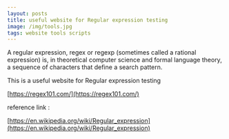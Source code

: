 ```yaml
---
layout: posts
title: useful website for Regular expression testing
image: /img/tools.jpg
tags: website tools scripts
---
```


A regular expression, regex or regexp (sometimes called a rational expression) is, in theoretical computer science and formal language theory, a sequence of characters that define a search pattern.

This is a useful website for Regular expression testing

[https://regex101.com/](https://regex101.com/)


reference link :

[https://en.wikipedia.org/wiki/Regular_expression](https://en.wikipedia.org/wiki/Regular_expression)
